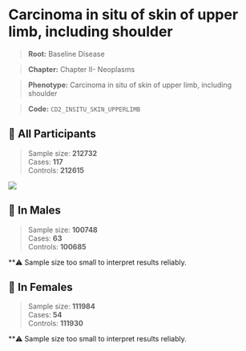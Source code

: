 # Carcinoma in situ of skin of upper limb, including shoulder

> **Root:** Baseline Disease  

> **Chapter:** Chapter II- Neoplasms  

> **Phenotype:** Carcinoma in situ of skin of upper limb, including shoulder  

> **Code:** `CD2_INSITU_SKIN_UPPERLIMB`

## 🧪 All Participants  
> Sample size: **212732**  
> Cases: **117**  
> Controls: **212615**
<img src="/Disease/Figures/ALL/Incidence/CD2_INSITU_SKIN_UPPERLIMB.png"/>
<CsvTable src="/public/Disease/Data/ALL/Incidence/COX_CD2_INSITU_SKIN_UPPERLIMB.csv" label="🔍 View full results" />

## 👨 In Males  
> Sample size: **100748**  
> Cases: **63**  
> Controls: **100685**

**⚠️ Sample size too small to interpret results reliably.


## 👩 In Females  
> Sample size: **111984**  
> Cases: **54**  
> Controls: **111930**

**⚠️ Sample size too small to interpret results reliably.

